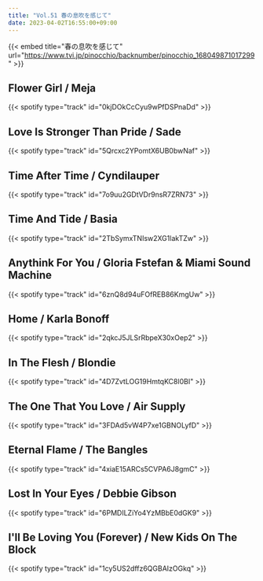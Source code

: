 ```yaml
---
title: "Vol.51 春の息吹を感じて"
date: 2023-04-02T16:55:00+09:00
---
```


{{< embed title="春の息吹を感じて" url="https://www.tvi.jp/pinocchio/backnumber/pinocchio_168049871017299" >}}

## Flower Girl / Meja
{{< spotify type="track" id="0kjDOkCcCyu9wPfDSPnaDd" >}}

## Love Is Stronger Than Pride / Sade
{{< spotify type="track" id="5Qrcxc2YPomtX6UB0bwNaf" >}}

## Time After Time / Cyndilauper
{{< spotify type="track" id="7o9uu2GDtVDr9nsR7ZRN73" >}}

## Time And Tide / Basia
{{< spotify type="track" id="2TbSymxTNIsw2XG1lakTZw" >}}

## Anythink For You / Gloria Fstefan & Miami Sound Machine
{{< spotify type="track" id="6znQ8d94uFOfREB86KmgUw" >}}

## Home / Karla Bonoff
{{< spotify type="track" id="2qkcJ5JLSrRbpeX30xOep2" >}}

## In The Flesh / Blondie
{{< spotify type="track" id="4D7ZvtLOG19HmtqKC8l0BI" >}}

## The One That You Love / Air Supply
{{< spotify type="track" id="3FDAd5vW4P7xe1GBNOLyfD" >}}

## Eternal Flame / The Bangles
{{< spotify type="track" id="4xiaE15ARCs5CVPA6J8gmC" >}}

## Lost In Your Eyes / Debbie Gibson
{{< spotify type="track" id="6PMDILZiYo4YzMBbE0dGK9" >}}

## I'll Be Loving You (Forever) / New Kids On The Block
{{< spotify type="track" id="1cy5US2dffz6QGBAIzOGkq" >}}
